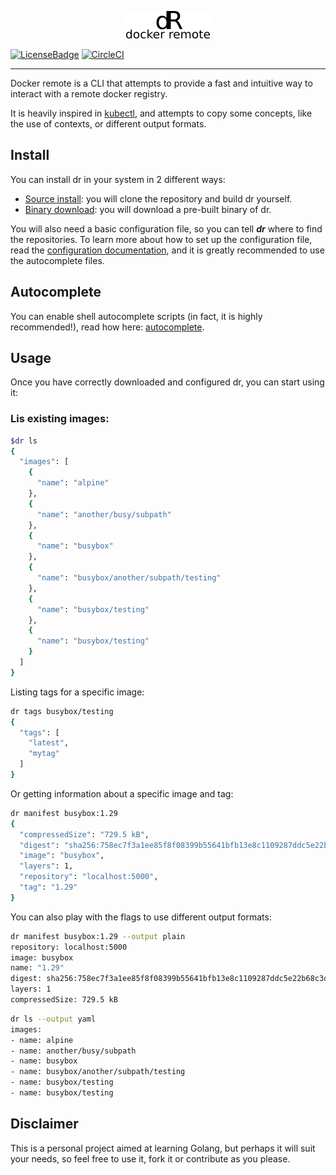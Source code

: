 <p align="center">
    <img src="https://raw.githubusercontent.com/MarcosCela/dr/stable/doc/logo.png"/>
</p>

[![LicenseBadge](https://img.shields.io/badge/license-MIT-green.svg)](https://opensource.org/licenses/MIT)
[![CircleCI](https://circleci.com/gh/MarcosCela/dr.svg?style=shield)](https://circleci.com/gh/MarcosCela/dr)

-----------------------------------------------------------------------------

Docker remote is a CLI that attempts to provide a fast and intuitive way
to interact with a remote docker registry.

It is heavily inspired in [kubectl], and attempts to copy some concepts,
like the use of contexts, or different output formats.

## Install

You can install dr in your system in 2 different ways:

- [Source install]: you will clone the repository and build dr yourself.
- [Binary download]: you will download a pre-built binary of dr.


You will also need a basic configuration file, so you can tell ***dr*** where to find
the repositories. To learn more about how to set up the configuration file, read
the [configuration documentation], and it is greatly recommended to use the autocomplete files.

## Autocomplete

You can enable shell autocomplete scripts (in fact, it is highly recommended!), read how here: [autocomplete].


## Usage

Once you have correctly downloaded and configured dr, you can start using it:

### Lis existing images:

```bash
$dr ls
{
  "images": [
    {
      "name": "alpine"
    },
    {
      "name": "another/busy/subpath"
    },
    {
      "name": "busybox"
    },
    {
      "name": "busybox/another/subpath/testing"
    },
    {
      "name": "busybox/testing"
    },
    {
      "name": "busybox/testing"
    }
  ]
}
```

Listing tags for a specific image:
```bash
dr tags busybox/testing 
{
  "tags": [
    "latest",
    "mytag"
  ]
}

```

Or getting information about a specific image and tag:
```bash
dr manifest busybox:1.29 
{
  "compressedSize": "729.5 kB",
  "digest": "sha256:758ec7f3a1ee85f8f08399b55641bfb13e8c1109287ddc5e22b68c3d653152ee",
  "image": "busybox",
  "layers": 1,
  "repository": "localhost:5000",
  "tag": "1.29"
}
```

You can also play with the flags to use different output formats:

```bash
dr manifest busybox:1.29 --output plain
repository: localhost:5000
image: busybox
name: "1.29"
digest: sha256:758ec7f3a1ee85f8f08399b55641bfb13e8c1109287ddc5e22b68c3d653152ee
layers: 1
compressedSize: 729.5 kB
```
```bash
dr ls --output yaml
images:
- name: alpine
- name: another/busy/subpath
- name: busybox
- name: busybox/another/subpath/testing
- name: busybox/testing
- name: busybox/testing
```

## Disclaimer

This is a personal project aimed at learning Golang, but perhaps it will
suit your needs, so feel free to use it, fork it or contribute as you please.

[kubectl]: https://kubernetes.io/docs/reference/kubectl/overview/
[configuration documentation]: doc/configuration-file.md
[Source install]: doc/install/SOURCE_INSTALL.md
[Binary download]: doc/install/BINARY_INSTALL.md
[autocomplete]: doc/autocomplete.md
